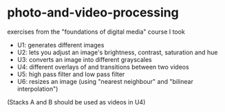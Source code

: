 # photo-and-video-processing
exercises from the "foundations of digital media" course I took

- U1: generates different images
- U2: lets you adjust an image's brightness, contrast, saturation and hue
- U3: converts an image into different grayscales
- U4: different overlays of and transitions between two videos
- U5: high pass filter and low pass filter
- U6: resizes an image (using "nearest neighbour" and "bilinear interpolation")

(Stacks A and B should be used as videos in U4)
